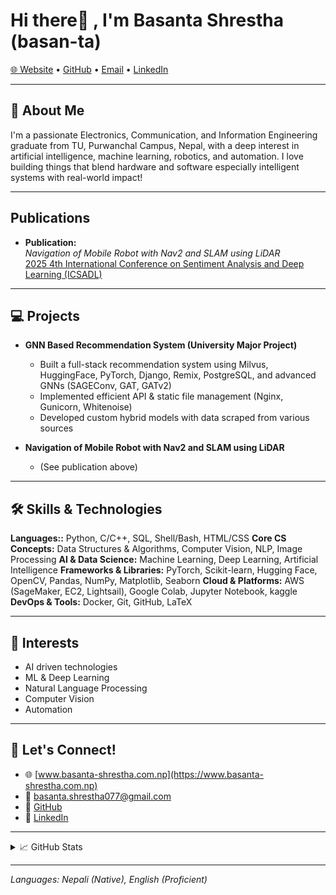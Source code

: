# Hi there👋 , I'm Basanta Shrestha (basan-ta)

[🌐 Website](https://www.basanta-shrestha.com.np) • [GitHub](https://github.com/basan-ta) • [Email](mailto:basanta.shrestha077@gmail.com) • [LinkedIn](https://www.linkedin.com/in/basanta-shrestha2)

---

## 🚀 About Me

I'm a passionate Electronics, Communication, and Information Engineering graduate from TU, Purwanchal Campus, Nepal, with a deep interest in artificial intelligence, machine learning, robotics, and automation. I love building things that blend hardware and software especially intelligent systems with real-world impact!

---


## Publications

- **Publication:**  
  _Navigation of Mobile Robot with Nav2 and SLAM using LiDAR_  
  [2025 4th International Conference on Sentiment Analysis and Deep Learning (ICSADL)](https://doi.org/10.1109/ICSADL65848.2025.10933029)

---


## 💻 Projects

- **GNN Based Recommendation System (University Major Project)**
  - Built a full-stack recommendation system using Milvus, HuggingFace, PyTorch, Django, Remix, PostgreSQL, and advanced GNNs (SAGEConv, GAT, GATv2)
  - Implemented efficient API & static file management (Nginx, Gunicorn, Whitenoise)
  - Developed custom hybrid models with data scraped from various sources

- **Navigation of Mobile Robot with Nav2 and SLAM using LiDAR**
  - (See publication above)

---

## 🛠️ Skills & Technologies

**Languages::** Python, C/C++, SQL, Shell/Bash, HTML/CSS
**Core CS Concepts:**  Data Structures & Algorithms, Computer Vision, NLP, Image Processing
**AI & Data Science:**  Machine Learning, Deep Learning, Artificial Intelligence
**Frameworks & Libraries:**  PyTorch, Scikit-learn, Hugging Face, OpenCV, Pandas, NumPy, Matplotlib, Seaborn
**Cloud & Platforms:**  AWS (SageMaker, EC2, Lightsail), Google Colab, Jupyter Notebook, kaggle 
**DevOps & Tools:**  Docker, Git, GitHub, LaTeX


---

## 🌱 Interests

- AI driven technologies
- ML & Deep Learning 
- Natural Language Processing
- Computer Vision
- Automation

---

## 🤝 Let's Connect!

- 🌐 [www.basanta-shrestha.com.np](https://www.basanta-shrestha.com.np)
- 📧 [basanta.shrestha077@gmail.com](mailto:basanta.shrestha077@gmail.com)
- 🐙 [GitHub](https://github.com/basan-ta)
- 💼 [LinkedIn](https://www.linkedin.com/in/basanta-shrestha2)

---

<details>
  <summary>📈 GitHub Stats</summary>

  ![basan-ta's GitHub stats](https://github-readme-stats.vercel.app/api?username=basan-ta&show_icons=true&theme=radical)
  ![Top Langs](https://github-readme-stats.vercel.app/api/top-langs/?username=basan-ta&layout=compact&theme=radical)
</details>

---

*Languages: Nepali (Native), English (Proficient)*
